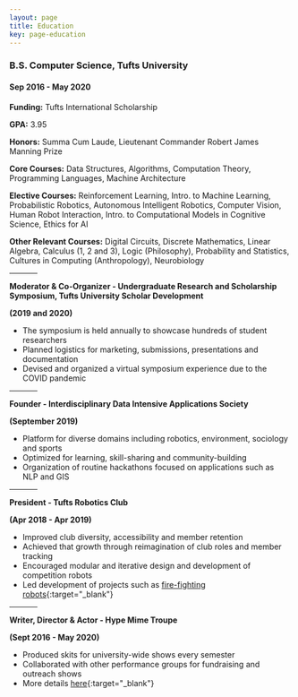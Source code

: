 ```yaml
---
layout: page
title: Education
key: page-education
---
```


### B.S. Computer Science, Tufts University 
#### Sep 2016 - May 2020
**Funding:** Tufts International Scholarship

**GPA:** 3.95

**Honors:** Summa Cum Laude, Lieutenant Commander Robert James Manning Prize 

**Core Courses:** Data Structures, Algorithms, Computation Theory, Programming Languages, Machine Architecture

**Elective Courses:** Reinforcement Learning, Intro. to Machine Learning, Probabilistic Robotics, Autonomous Intelligent Robotics, Computer Vision, Human Robot Interaction, Intro. to Computational Models in Cognitive Science, Ethics for AI

**Other Relevant Courses:** Digital Circuits, Discrete Mathematics, Linear Algebra, Calculus (1, 2 and 3), Logic (Philosophy), Probability and Statistics, Cultures in Computing (Anthropology), Neurobiology

<hr align="center" width="10%">

**Moderator & Co-Organizer - Undergraduate Research and Scholarship Symposium, Tufts University Scholar Development**

**(2019 and 2020)**

* The symposium is held annually to showcase hundreds of student researchers
* Planned logistics for marketing, submissions, presentations and documentation
* Devised and organized a virtual symposium experience due to the COVID pandemic

<hr align="center" width="10%">

**Founder - Interdisciplinary Data Intensive Applications Society**

**(September 2019)**

* Platform for diverse domains including robotics, environment, sociology and sports
* Optimized for learning, skill-sharing and community-building
* Organization of routine hackathons focused on applications such as NLP and GIS

<hr align="center" width="10%">

**President - Tufts Robotics Club**

**(Apr 2018 - Apr 2019)**
* Improved club diversity, accessibility and member retention
* Achieved that growth through reimagination of club roles and member tracking
* Encouraged modular and iterative design and development of competition robots
* Led development of projects such as [fire-fighting robots](/projects#trinity-college-international-fire-fighting-robot-contest){:target="_blank"}

<hr align="center" width="10%">

**Writer, Director & Actor - Hype Mime Troupe**

**(Sept 2016 - May 2020)**
* Produced skits for university-wide shows every semester
* Collaborated with other performance groups for fundraising and outreach shows
* More details [here](/activities#miming){:target="_blank"}